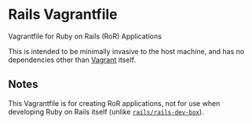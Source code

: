 # Rails Vagrantfile

Vagrantfile for Ruby on Rails (RoR) Applications

This is intended to be minimally invasive to the host machine, and has no dependencies other than [Vagrant](http://www.vagrantup.com/) itself.

## Notes

This Vagrantfile is for creating RoR applications, not for use when developing Ruby on Rails itself (unlike [`rails/rails-dev-box`](https://github.com/rails/rails-dev-box)).